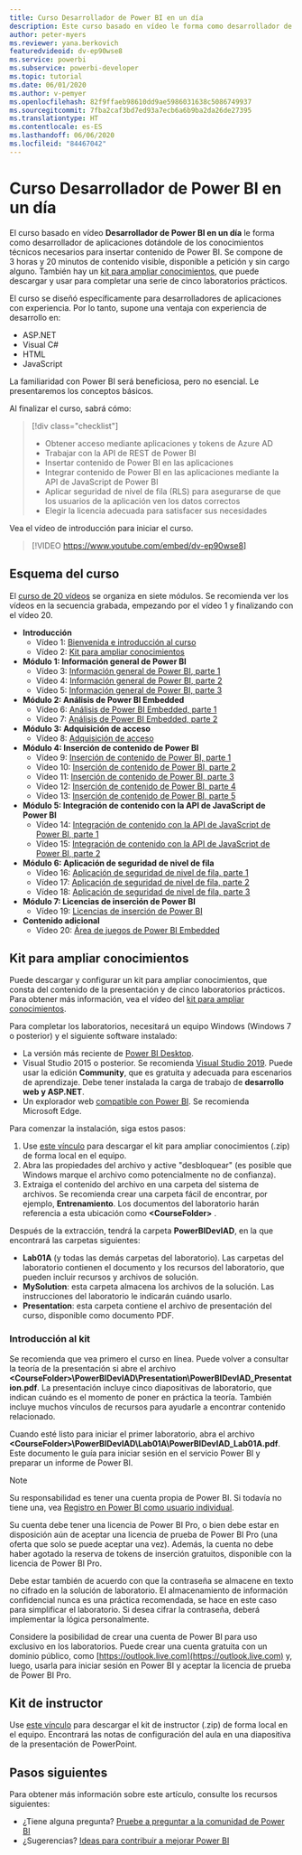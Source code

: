 ```yaml
---
title: Curso Desarrollador de Power BI en un día
description: Este curso basado en vídeo le forma como desarrollador de aplicaciones dotándole de los conocimientos técnicos necesarios para insertar contenido de Power BI.
author: peter-myers
ms.reviewer: yana.berkovich
featuredvideoid: dv-ep90wse8
ms.service: powerbi
ms.subservice: powerbi-developer
ms.topic: tutorial
ms.date: 06/01/2020
ms.author: v-pemyer
ms.openlocfilehash: 82f9ffaeb98610dd9ae5986031638c5086749937
ms.sourcegitcommit: 7fba2caf3bd7ed93a7ecb6a6b9ba2da26de27395
ms.translationtype: HT
ms.contentlocale: es-ES
ms.lasthandoff: 06/06/2020
ms.locfileid: "84467042"
---
```

# <a name="power-bi-developer-in-a-day-course"></a>Curso Desarrollador de Power BI en un día

El curso basado en vídeo **Desarrollador de Power BI en un día** le forma como desarrollador de aplicaciones dotándole de los conocimientos técnicos necesarios para insertar contenido de Power BI. Se compone de 3 horas y 20 minutos de contenido visible, disponible a petición y sin cargo alguno. También hay un [kit para ampliar conocimientos](#self-study-kit), que puede descargar y usar para completar una serie de cinco laboratorios prácticos.

El curso se diseñó específicamente para desarrolladores de aplicaciones con experiencia. Por lo tanto, supone una ventaja con experiencia de desarrollo en:

- ASP.NET
- Visual C#
- HTML
- JavaScript

La familiaridad con Power BI será beneficiosa, pero no esencial. Le presentaremos los conceptos básicos.

Al finalizar el curso, sabrá cómo:

> [!div class="checklist"]
> - Obtener acceso mediante aplicaciones y tokens de Azure AD
> - Trabajar con la API de REST de Power BI
> - Insertar contenido de Power BI en las aplicaciones
> - Integrar contenido de Power BI en las aplicaciones mediante la API de JavaScript de Power BI
> - Aplicar seguridad de nivel de fila (RLS) para asegurarse de que los usuarios de la aplicación ven los datos correctos
> - Elegir la licencia adecuada para satisfacer sus necesidades

Vea el vídeo de introducción para iniciar el curso.

> [!VIDEO https://www.youtube.com/embed/dv-ep90wse8]

## <a name="course-outline"></a>Esquema del curso

El [curso de 20 vídeos](https://www.youtube.com/playlist?list=PL1N57mwBHtN1AGWHnJMhtvJCIG_IlC07D) se organiza en siete módulos. Se recomienda ver los vídeos en la secuencia grabada, empezando por el vídeo 1 y finalizando con el vídeo 20.

- **Introducción**
  - Vídeo 1: [Bienvenida e introducción al curso](https://www.youtube.com/watch?v=dv-ep90wse8&list=PL1N57mwBHtN1AGWHnJMhtvJCIG_IlC07D)
  - Vídeo 2: [Kit para ampliar conocimientos](https://www.youtube.com/watch?v=X0P9Mdqx7sY&list=PL1N57mwBHtN1AGWHnJMhtvJCIG_IlC07D)
- **Módulo 1: Información general de Power BI**
  - Vídeo 3: [Información general de Power BI, parte 1](https://www.youtube.com/watch?v=LD3RlDdRi-0&list=PL1N57mwBHtN1AGWHnJMhtvJCIG_IlC07D)
  - Vídeo 4: [Información general de Power BI, parte 2](https://www.youtube.com/watch?v=jmHXlHI5hn0&list=PL1N57mwBHtN1AGWHnJMhtvJCIG_IlC07D)
  - Vídeo 5: [Información general de Power BI, parte 3](https://www.youtube.com/watch?v=uujSR_7cfL4&list=PL1N57mwBHtN1AGWHnJMhtvJCIG_IlC07D)
- **Módulo 2: Análisis de Power BI Embedded**
  - Vídeo 6: [Análisis de Power BI Embedded, parte 1](https://www.youtube.com/watch?v=2QBnfUwnuMk&list=PL1N57mwBHtN1AGWHnJMhtvJCIG_IlC07D)
  - Vídeo 7: [Análisis de Power BI Embedded, parte 2](https://www.youtube.com/watch?v=7Jda5x7Qe7Q&list=PL1N57mwBHtN1AGWHnJMhtvJCIG_IlC07D)
- **Módulo 3: Adquisición de acceso**
  - Vídeo 8: [Adquisición de acceso](https://www.youtube.com/watch?v=3dYCMTsDT3c&list=PL1N57mwBHtN1AGWHnJMhtvJCIG_IlC07D)
- **Módulo 4: Inserción de contenido de Power BI**
  - Vídeo 9: [Inserción de contenido de Power BI, parte 1](https://www.youtube.com/watch?v=caKS8PQJnyo&list=PL1N57mwBHtN1AGWHnJMhtvJCIG_IlC07D)
  - Vídeo 10: [Inserción de contenido de Power BI, parte 2](https://www.youtube.com/watch?v=XbYt8ZX3q9k&list=PL1N57mwBHtN1AGWHnJMhtvJCIG_IlC07D)
  - Vídeo 11: [Inserción de contenido de Power BI, parte 3](https://www.youtube.com/watch?v=mXmFrHuYVh8&list=PL1N57mwBHtN1AGWHnJMhtvJCIG_IlC07D)
  - Vídeo 12: [Inserción de contenido de Power BI, parte 4](https://www.youtube.com/watch?v=9YNm90K8FhA&list=PL1N57mwBHtN1AGWHnJMhtvJCIG_IlC07D)
  - Vídeo 13: [Inserción de contenido de Power BI, parte 5](https://www.youtube.com/watch?v=hnZ7IWHrMFU&list=PL1N57mwBHtN1AGWHnJMhtvJCIG_IlC07D)
- **Módulo 5: Integración de contenido con la API de JavaScript de Power BI**
  - Vídeo 14: [Integración de contenido con la API de JavaScript de Power BI, parte 1](https://www.youtube.com/watch?v=wmeEEHQmQqw&list=PL1N57mwBHtN1AGWHnJMhtvJCIG_IlC07D)
  - Vídeo 15: [Integración de contenido con la API de JavaScript de Power BI, parte 2](https://www.youtube.com/watch?v=TSEjZl0dGfM&list=PL1N57mwBHtN1AGWHnJMhtvJCIG_IlC07D)
- **Módulo 6: Aplicación de seguridad de nivel de fila**
  - Vídeo 16: [Aplicación de seguridad de nivel de fila, parte 1](https://www.youtube.com/watch?v=8O4hzGI8FFg&list=PL1N57mwBHtN1AGWHnJMhtvJCIG_IlC07D)
  - Vídeo 17: [Aplicación de seguridad de nivel de fila, parte 2](https://www.youtube.com/watch?v=8mxg8LtLx4I&list=PL1N57mwBHtN1AGWHnJMhtvJCIG_IlC07D)
  - Vídeo 18: [Aplicación de seguridad de nivel de fila, parte 3](https://www.youtube.com/watch?v=OdgtbIIM9pk&list=PL1N57mwBHtN1AGWHnJMhtvJCIG_IlC07D)
- **Módulo 7: Licencias de inserción de Power BI**
  - Vídeo 19: [Licencias de inserción de Power BI](https://www.youtube.com/watch?v=ipmip6ARnks&list=PL1N57mwBHtN1AGWHnJMhtvJCIG_IlC07D)
- **Contenido adicional**
  - Vídeo 20: [Área de juegos de Power BI Embedded](https://www.youtube.com/watch?v=U3qeQRwWhRc&list=PL1N57mwBHtN1AGWHnJMhtvJCIG_IlC07D)

## <a name="self-study-kit"></a>Kit para ampliar conocimientos

Puede descargar y configurar un kit para ampliar conocimientos, que consta del contenido de la presentación y de cinco laboratorios prácticos. Para obtener más información, vea el vídeo del [kit para ampliar conocimientos](https://www.youtube.com/watch?v=X0P9Mdqx7sY).

Para completar los laboratorios, necesitará un equipo Windows (Windows 7 o posterior) y el siguiente software instalado:

- La versión más reciente de [Power BI Desktop](../fundamentals/desktop-get-the-desktop.md).
- Visual Studio 2015 o posterior. Se recomienda [Visual Studio 2019](https://visualstudio.microsoft.com/downloads/). Puede usar la edición **Community**, que es gratuita y adecuada para escenarios de aprendizaje. Debe tener instalada la carga de trabajo de **desarrollo web y ASP.NET**.
- Un explorador web [compatible con Power BI](../power-bi-browsers.md). Se recomienda Microsoft Edge.

Para comenzar la instalación, siga estos pasos:

1. Use [este vínculo](https://aka.ms/deviad-student) para descargar el kit para ampliar conocimientos (.zip) de forma local en el equipo.
1. Abra las propiedades del archivo y active "desbloquear" (es posible que Windows marque el archivo como potencialmente no de confianza).
1. Extraiga el contenido del archivo en una carpeta del sistema de archivos. Se recomienda crear una carpeta fácil de encontrar, por ejemplo, **Entrenamiento**. Los documentos del laboratorio harán referencia a esta ubicación como **&lt;CourseFolder&gt;** .

Después de la extracción, tendrá la carpeta **PowerBIDevIAD**, en la que encontrará las carpetas siguientes:

- **Lab01A** (y todas las demás carpetas del laboratorio). Las carpetas del laboratorio contienen el documento y los recursos del laboratorio, que pueden incluir recursos y archivos de solución.
- **MySolution**: esta carpeta almacena los archivos de la solución. Las instrucciones del laboratorio le indicarán cuándo usarlo.
- **Presentation**: esta carpeta contiene el archivo de presentación del curso, disponible como documento PDF.

### <a name="get-started-with-the-kit"></a>Introducción al kit

Se recomienda que vea primero el curso en línea. Puede volver a consultar la teoría de la presentación si abre el archivo **&lt;CourseFolder&gt;\PowerBIDevIAD\Presentation\PowerBIDevIAD_Presentation.pdf**. La presentación incluye cinco diapositivas de laboratorio, que indican cuándo es el momento de poner en práctica la teoría. También incluye muchos vínculos de recursos para ayudarle a encontrar contenido relacionado.

Cuando esté listo para iniciar el primer laboratorio, abra el archivo **&lt;CourseFolder&gt;\PowerBIDevIAD\Lab01A\PowerBIDevIAD_Lab01A.pdf**. Este documento le guía para iniciar sesión en el servicio Power BI y preparar un informe de Power BI.

> [!NOTE]
> Su responsabilidad es tener una cuenta propia de Power BI. Si todavía no tiene una, vea [Registro en Power BI como usuario individual](../service-self-service-signup-for-power-bi.md).
>
> Su cuenta debe tener una licencia de Power BI Pro, o bien debe estar en disposición aún de aceptar una licencia de prueba de Power BI Pro (una oferta que solo se puede aceptar una vez). Además, la cuenta no debe haber agotado la reserva de tokens de inserción gratuitos, disponible con la licencia de Power BI Pro.
>
> Debe estar también de acuerdo con que la contraseña se almacene en texto no cifrado en la solución de laboratorio. El almacenamiento de información confidencial nunca es una práctica recomendada, se hace en este caso para simplificar el laboratorio. Si desea cifrar la contraseña, deberá implementar la lógica personalmente.
>
> Considere la posibilidad de crear una cuenta de Power BI para uso exclusivo en los laboratorios. Puede crear una cuenta gratuita con un dominio público, como [https://outlook.live.com](https://outlook.live.com) y, luego, usarla para iniciar sesión en Power BI y aceptar la licencia de prueba de Power BI Pro.

## <a name="instructor-kit"></a>Kit de instructor

Use [este vínculo](https://aka.ms/deviad-instructor) para descargar el kit de instructor (.zip) de forma local en el equipo. Encontrará las notas de configuración del aula en una diapositiva de la presentación de PowerPoint.

## <a name="next-steps"></a>Pasos siguientes

Para obtener más información sobre este artículo, consulte los recursos siguientes:

- ¿Tiene alguna pregunta? [Pruebe a preguntar a la comunidad de Power BI](https://community.powerbi.com/)
- ¿Sugerencias? [Ideas para contribuir a mejorar Power BI](https://ideas.powerbi.com/)
